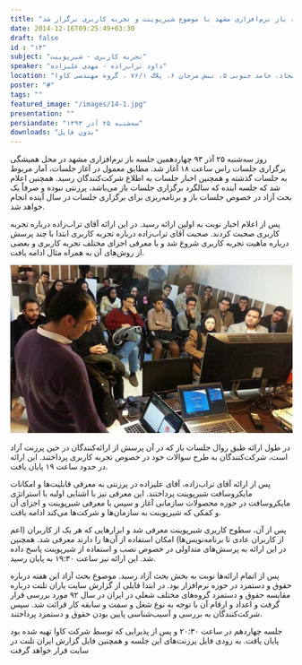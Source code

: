 ```yaml
---
title: "چهاردهمین جلسه باز نرم‌افزاری مشهد با موضوع شیرپوینت و تجربه کاربری برگزار شد"
date: 2014-12-16T09:25:49+03:30
draft: false
id : "۱۴"
subject: "تجربه کاربری - شیرپوینت"
speaker: "داود تراب‌زاده - مهدی علیزاده"
location: "سجاد، حامد جنوبی ۵، نبش مرجان ۶، پلاک ۷۶/۱ ، گروه مهندسی کاوا"
poster: "#"
tags: ""
featured_image: "/images/14-1.jpg"
presentation: ""
persiandate: "سه‌شنبه ۲۵ آذر ۱۳۹۳"
downloads: "بدون فایل"
---
```



روز سه‌شنبه ۲۵ آذر ۹۳ چهاردهمین جلسه باز نرم‌افزاری مشهد در محل همیشگی برگزاری جلسات راس ساعت ۱۸ آغاز شد. مطابق معمول در آغاز جلسات، آمار مربوط به جلسات گذشته و همچنین اخبار جلسات به اطلاع شرکت‌کنندگان رسید. همچنین اعلام شد که جلسه آینده که سالگرد برگزاری جلسات باز می‌باشد، پرزنتی نبوده و صرفاً یک بحث آزاد در خصوص جلسات باز و برنامه‌ریزی برای برگزاری جلسات در سال آینده انجام خواهد شد.

پس از اعلام اخبار نوبت به اولین ارائه رسید. در این ارائه آقای تراب‌زاده درباره تجربه کاربری صحبت کردند. صحبت آقای تراب‌زاده درباره تجربه کاربری ابتدا با چند پرسش درباره ماهیت تجربه کاربری شروع شد و با معرفی اجزای مختلف تجربه کاربری و بعضی از روش‌های آن به همراه مثال ادامه یافت.

![](/images/14-1.jpg)

در طول ارائه طبق روال جلسات باز که در آن پرسش از ارائه‌کنندگان در حین پرزنت آزاد است، شرکت‌کنندگان به طرح سوالات خود در خصوص تجربه کاربری پرداختند. این ارائه در حدود ساعت ۱۹ پایان یافت.

پس از ارائه آقای تراب‌زاده، آقای علیزاده در پرزنتی به معرفی قابلیت‌ها و امکانات مایکروسافت شیرپوینت پرداختند. این معرفی نیز با اشنایی اولیه با استراتژی مایکروسافت در حوزه محصولات سازمانی آغاز و سپس با معرفی شیرپوینت و اجزای آن و کمکی که شیرپوینت به سازمان‌ها و شرکت‌ها می‌کند ادامه یافت.

 

پس از آن، سطوح کاربری شیرپوینت معرفی شد و ابزارهایی که هر یک از کاربران (اعم از کاربران عادی تا برنامه‌نویس‌ها) امکان استفاده از آن‌ها را دارند معرفی شد. همچنین در این ارائه به پرسش‌های متداولی در خصوص نصب و استفاده از شیرپوینت پاسخ داده شد. این ارائه نیز ساعت ۱۹:۳۰ به پایان رسید.

پس از اتمام ارائه‌ها نوبت به بخش بحث آزاد رسید. موضوع بحث آزاد این هفته درباره حقوق و دستمزد در حوزه نرم‌افزار بود. در ابتدا فایلی از گزارش سایت یاران تلنت درباره مقایسه حقوق و دستمزد گروه‌های مختلف شعلی در ایران در سال ۹۲ مورد بررسی قرار گرفت و اعداد و ارقام آن با توجه به نوع شغل و سمت و سابقه کار قرائت شد. سپس شرکت‌کنندگان به بررسی و آسیب‌شناسی پایین بودن حقوق و دستمزد پرداختند. 

جلسه چهاردهم در ساعت ۲۰:۳۰ و پس از پذیرایی که توسط شرکت کاوا تهیه شده بود پایان یافت. به زودی فایل پرزنت‌های این جلسه و همچنین فایل گزارش ایران تلنت در سایت قرار خواهد گرفت